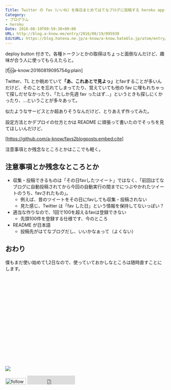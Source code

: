 ```yaml
---
Title: Twitter の fav（いいね）を毎日まとめてはてなブログに投稿する heroku app を作った
Category:
- プログラム
- heroku
Date: 2016-08-19T09:59:30+09:00
URL: http://blog.a-know.me/entry/2016/08/19/095930
EditURL: https://blog.hatena.ne.jp/a-know/a-know.hateblo.jp/atom/entry/10328749687179814763
---
```


deploy button 付きで。各種トークンとかの取得はちょっと面倒なんだけど、趣味が合う人に使ってもらえたらと。


[f:id:a-know:20160819095754g:plain]


Twitter、TL とか眺めていて<b>「あ、これあとで見よっ」</b>とfavすることが多いんだけど、そのことを忘れてしまってたり、覚えていても他の fav に埋もれちゃって探しだせなかったり、「たしか先週 fav ったはず...」というときも探しにくかったり、...ということが多々あって。


似たようなサービスとか超ありそうなんだけど、とりあえず作ってみた。


<!-- more -->


設定方法とかデプロイの仕方とかは README に頑張って書いたのでそっちを見てほしいんだけど、


[https://github.com/a-know/favs2blogposts:embed:cite]


注意事項とか残念なところとかはここでも軽く。


## 注意事項とか残念なところとか
* 収集・投稿できるものは「その日favしたツイート」ではなく、「前回はてなブログに自動投稿されてから今回の自動実行の間までにつぶやかれたツイートのうち、favされたもの」。
    * 例えば、昔のツイートをその日にfavしても収集・投稿されない
    * 見た感じ、Twitter は「fav した日」という情報を保持してないっぽい？
* 適当な作りなので、1回で100を超えるfavは登録できない
    * 先頭100件を登録する仕様です、今のところ
* README が日本語
    * 投稿先がはてなブログだし、いいかなぁって（よくない）


## おわり

僕もまだ使い始めて1,2日なので、使っていておかしなところは随時直すことにします。


<div>
<br>
<script async src="//pagead2.googlesyndication.com/pagead/js/adsbygoogle.js"></script>
<!-- article-bottom2 -->
<ins class="adsbygoogle"
     style="display:inline-block;width:300px;height:250px"
     data-ad-client="ca-pub-3463034538369189"
     data-ad-slot="5274552934"></ins>
<script>
(adsbygoogle = window.adsbygoogle || []).push({});
</script>

<a href="http://bit.ly/grass-graph" target='blank' rel="nofollow"><img src="https://cdn-ak.f.st-hatena.com/images/fotolife/a/a-know/20170405/20170405220342.png"></a>
<br>
</div>

<div>
<a href='http://cloud.feedly.com/#subscription%2Ffeed%2Fhttp%3A%2F%2Fblog.a-know.me%2Ffeed'  target='blank'><img id='feedlyFollow' src='http://s3.feedly.com/img/follows/feedly-follow-rectangle-volume-small_2x.png' alt='follow us in feedly' width='65' height='20'></a>



<iframe src="http://blog.hatena.ne.jp/a-know/a-know.hateblo.jp/subscribe/iframe" allowtransparency="true" frameborder="0" scrolling="no" width="150" height="28"></iframe>
</div>
